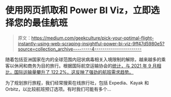 # 使用网页抓取和 Power BI Viz，立即选择您的最佳航班

> 原文：<https://medium.com/geekculture/pick-your-optimal-flight-instantly-using-web-scraping-insightful-power-bi-viz-9ff47d5980e5?source=collection_archive---------4----------------------->

随着包括亚洲国家在内的全球范围内冠状病毒相关入境限制的解除，越来越多的乘客以休闲和商务为目的旅行。根据国际航空运输协会的[统计，与 2021 年 9 月相比，国际运输量攀升了 122.2%，这反映了强劲的航班需求趋势。](https://www.iata.org/en/pressroom/2022-releases/2022-11-07-02/)

为了规划旅行旅程，我们经常搜索在线旅行社，包括 Expedia、Kayak 和 Orbitz，以比较航班预订选项。有时我们可能有多个…